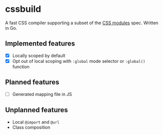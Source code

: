 # cssbuild

A fast CSS compiler supporting a subset of the [CSS modules](https://github.com/css-modules/css-modules)
spec. Written in Go.

## Implemented features

- [x] Locally scoped by default
- [x] Opt out of local scoping with `:global` mode selector or `:global()` function

## Planned features

- [ ] Generated mapping file in JS

## Unplanned features

- Local `@import` and `@url`
- Class composition


